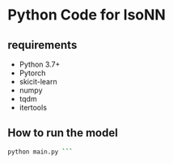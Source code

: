 # Python Code for IsoNN

## requirements
- Python 3.7+
- Pytorch
- skicit-learn
- numpy
- tqdm
- itertools


## How to run the model

```bash
python main.py ```
